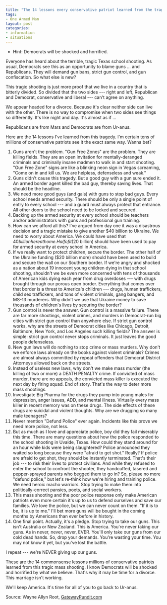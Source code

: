 ```yaml
---
title: "The 14 lessons every conservative patriot learned from the tragic Texas school shooting"
tags:
- One Armed Man
layout: post
categories:
- information
- situations
---
```


- Hint: Democrats will be shocked and horrified.

Everyone has heard about the terrible, tragic Texas school shooting. As usual, Democrats see this as an opportunity to blame guns ... and Republicans. They will demand gun bans, strict gun control, and gun confiscation. So what else is new?

This tragic shooting is just more proof that we live in a country that is bitterly divided. So divided that the two sides --- right and left, Republican and Democrat, conservative and liberal --- can't agree on anything.

We appear headed for a divorce. Because it's clear neither side can live with the other. There is no way to compromise when two sides see things so differently. It's like night and day. It's almost as if ...

Republicans are from Mars and Democrats are from Ur-anus.

Here are the 14 lessons I've learned from this tragedy. I'm certain tens of millions of conservative patriots see it the exact same way. Wanna bet?

1. Guns aren't the problem. "Gun Free Zones" are the problem. They are killing fields. They are an open invitation for mentally-deranged criminals and criminally insane madmen to walk in and start shooting. "Gun Free Zone" signs are like a blinking neon sign in Vegas screaming, "Come on in and kill us. We are helpless, defenseless and weak."
2. Guns didn't cause this tragedy. But a good guy with a gun sure ended it. An armed border agent killed the bad guy, thereby saving lives. That should be the headline.
3. We need more good guys (and gals) with guns to stop bad guys. Every school needs armed security. There should be only a single point of entry to every school --- and a guard must always protect that entrance. All other doors to the school need to be locked and secured.
4. Backing up the armed security at every school should be teachers and/or administrators with guns and professional gun training.
5. How can we afford all this? I've argued from day one it was a disastrous decision and a tragic mistake to give another $40 billion to Ukraine. We need to worry about America. We could have used that $40 billion here at home. Half of it ($20 billion) should have been used to pay for armed security at every school in America.
6. If we really want to protect children, secure the border. The other half of the Ukraine funding ($20 billion more) should have been used to build and secure the wall on our Southern border. If we're angry and shocked as a nation about 19 innocent young children dying in that school shooting, shouldn't we be even more concerned with tens of thousands of American kids dying each year from drug overdoses --- with drugs brought through our porous open border. Everything that comes over that border is a threat to America's children --- drugs, human traffickers, child sex traffickers, and tons of violent criminals, gang bangers, and MS-13 murderers. Why didn't we use that Ukraine money to save thousands of children's lives by securing the border?
7. Gun control is never the answer. Gun control is a massive failure. There are far more shootings, violent crimes, and murders in Democrat-run big cities with strict gun control than anywhere else. If strict gun control works, why are the streets of Democrat cities like Chicago, Detroit, Baltimore, New York, and Los Angeles such killing fields? The answer is simple: strict gun control never stops criminals. It just leaves the good people defenseless.
8. New gun laws will do nothing to stop crime or mass murders. Why don't we enforce laws already on the books against violent criminals? Crimes are almost always committed by repeat offenders that Democrat District Attorneys allowed back on the streets.
9. Instead of useless new laws, why don't we make mass murder (the killing of two or more) a DEATH PENALTY crime. If convicted of mass murder, there are no appeals, the convicted mass killer is executed the next day by firing squad. End of story. That's the way to deter more mass shootings.
10. Investigate Big Pharma for the drugs they pump into young males for depression, anger issues, ADD, and mental illness. Virtually every mass killer in recent memory was on these drugs. The side effects of these drugs are suicidal and violent thoughts. Why are we drugging so many male teenagers?
11. Never mention "Defund Police" ever again. Incidents like this prove we need more police, not less.
12. But as much as I love and appreciate police, boy did they fail miserably this time. There are many questions about how the police responded to the school shooting in Uvalde, Texas. How could they stand around for an hour while kids were being slaughtered? Police announced they waited so long because they were "afraid to get shot." Really? If police are afraid to get shot, they should be instantly terminated. That's their job --- to risk their lives to protect civilians. And while they refused to enter the school to confront the shooter, they handcuffed, tasered and pepper-sprayed parents who begged them to go in? So, please no more "defund police," but let's re-think how we're hiring and training police. We need heroic macho warriors. Stop trying to make them into politically-correct pansies, poets, and social workers.
13. This mass shooting and the poor police response only make American patriots even more certain it's up to us to defend ourselves and save our families. We love the police, but we can never count on them. "If it is to be, it is up to me." I'll bet more guns will be bought in the coming months by Americans than ever before in history.
14. One final point. Actually, it's a pledge. Stop trying to take our guns. This isn't Australia or New Zealand. This is America. You're never taking our guns. As in never, never, never, EVER. You'll only take our guns from our cold dead hands. So, drop your demands. You're wasting your time. You may not know it yet, but you've lost the battle.

I repeat --- we're NEVER giving up our guns.

These are the 14 commonsense lessons millions of conservative patriots learned from this tragic mass shooting. I know Democrats will be shocked and horrified by what we believe. That's why it may be time for a divorce. This marriage isn't working.

We'll keep America. It's time for all of you to go back to Ur-anus.

Source: Wayne Allyn Root, [GatewayPundit.com](https://www.thegatewaypundit.com/2022/05/wayne-root-14-lessons-every-conservative-patriot-learned-tragic-texas-school-shooting-hint-democrats-will-shocked-horrified/)